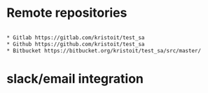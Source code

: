 # Remote repositories
```bash

* Gitlab https://gitlab.com/kristoit/test_sa
* Github https://github.com/kristoit/test_sa
* Bitbucket https://bitbucket.org/kristoit/test_sa/src/master/

```

# slack/email integration

